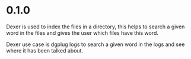 0.1.0
=====

Dexer is used to index the files in a directory, this helps to search a given word in the files and gives the user which files have this word.

Dexer use case is dgplug logs to search a given word in the logs and see where it has been talked about.

